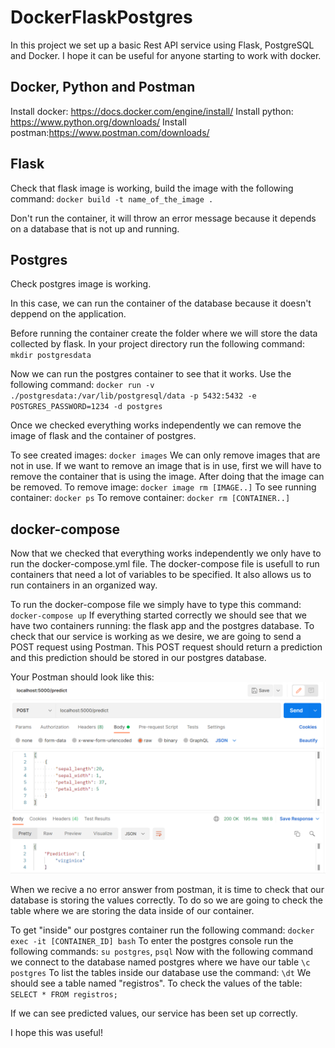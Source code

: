 # DockerFlaskPostgres

In this project we set up a  basic Rest API service using Flask, PostgreSQL and Docker.
I hope it can be useful for anyone starting to work with docker.

## Docker, Python and Postman

Install docker: https://docs.docker.com/engine/install/
Install python: https://www.python.org/downloads/
Install postman:https://www.postman.com/downloads/
## Flask 

Check that flask image is working, build the image with the following command:
`docker build -t name_of_the_image .`

Don't run the container, it will throw an error message because it depends on a database that is not up and running.

## Postgres

Check postgres image is working.

In this case, we can run the container of the database because it doesn't deppend on the application.

Before running the container create the folder where we will store the data collected by flask.
In your project directory run the following command:
`mkdir postgresdata`

Now we can run the postgres container to see that it works. Use the following command:
`docker run -v ./postgresdata:/var/lib/postgresql/data -p 5432:5432 -e POSTGRES_PASSWORD=1234 -d postgres`

Once we checked everything works independently we can remove the image of flask and the container of postgres.

To see created images: `docker images`
We can only remove images that are not in use. If we want to remove an image that is in use, first we will have to remove the container that is using the image. After doing that the image can be removed.
To remove image: `docker image rm [IMAGE..]`
To see running container: `docker ps`
To remove container: `docker rm [CONTAINER..]`


## docker-compose

Now that we checked that everything works independently we only have to run the docker-compose.yml file.
The docker-compose file is usefull to run containers that need a lot of variables to be specified. It also allows us to run containers in an organized way.

To run the docker-compose file we simply have to type this command:
`docker-compose up`
If everything started correctly we should see that we have two containers running: the flask app and the postgres database.
To check that our service is working as we desire, we are going to send a POST request using Postman.
This POST request should return a prediction and this prediction should be stored in our postgres database.

Your Postman should look like this:
![img.png](img.png)

When we recive a no error answer from postman, it is time to check that our database is storing the values correctly.
To do so we are going to check the table where we are storing the data inside of our container.

To get "inside" our postgres container run the following command:
`docker exec -it [CONTAINER_ID] bash`
To enter the postgres console run the following commands:
`su postgres`,
`psql`
Now  with the following command we connect to the database named postgres where we have our table
`\c postgres`
To list the tables inside our database use the command: `\dt`
We should see a table named "registros".
To check the values of the table: `SELECT * FROM registros;`

If we can see predicted values, our service has been set up correctly.

I hope this was useful!


